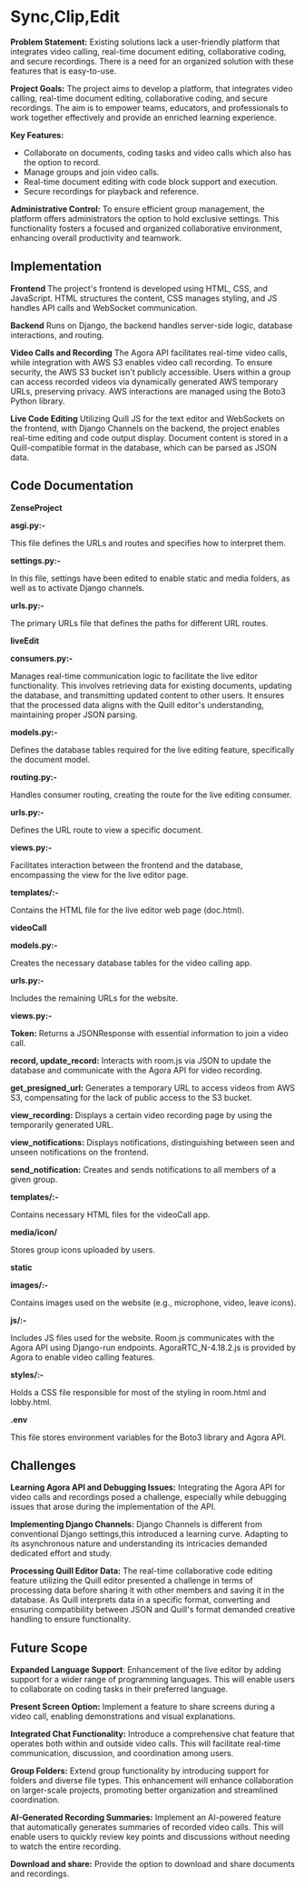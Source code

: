 # Sync,Clip,Edit

**Problem Statement:**
Existing solutions lack a user-friendly platform that integrates video calling, real-time document editing, collaborative coding, and secure recordings. There is a need for an organized solution with these features that is easy-to-use.

**Project Goals:**
The project aims to develop a platform, that integrates video calling, real-time document editing, collaborative coding, and secure recordings. The aim is to empower teams, educators, and professionals to work together effectively and provide an enriched learning experience.

**Key Features:**
- Collaborate on documents, coding tasks and video calls which also has the option to record.
- Manage groups and join video calls.
- Real-time document editing with code block support and execution.
- Secure recordings for playback and reference.

**Administrative Control:**
To ensure efficient group management, the platform offers administrators the option to hold exclusive settings. This functionality fosters a focused and organized collaborative environment, enhancing overall productivity and teamwork.
## Implementation

**Frontend**
The project's frontend is developed using HTML, CSS, and JavaScript. HTML structures the content, CSS manages styling, and JS handles API calls and WebSocket communication.

**Backend**
Runs on Django, the backend handles server-side logic, database interactions, and routing.

**Video Calls and Recording**
The Agora API facilitates real-time video calls, while integration with AWS S3 enables video call recording. To ensure security, the AWS S3 bucket isn't publicly accessible. Users within a group can access recorded videos via dynamically generated AWS temporary URLs, preserving privacy. AWS interactions are managed using the Boto3 Python library.

**Live Code Editing**
Utilizing Quill JS for the text editor and WebSockets on the frontend, with Django Channels on the backend, the project enables real-time editing and code output display. Document content is stored in a Quill-compatible format in the database, which can be parsed as JSON data.
## Code Documentation

**ZenseProject**

**asgi.py:-**

This file defines the URLs and routes and specifies how to interpret them.

**settings.py:-**

In this file, settings have been edited to enable static and media folders, as well as to activate Django channels.

**urls.py:-**

The primary URLs file that defines the paths for different URL routes.

**liveEdit**

**consumers.py:-**

Manages real-time communication logic to facilitate the live editor functionality. This involves retrieving data for existing documents, updating the database, and transmitting updated content to other users. It ensures that the processed data aligns with the Quill editor's understanding, maintaining proper JSON parsing.

**models.py:-**

Defines the database tables required for the live editing feature, specifically the document model.

**routing.py:-**

Handles consumer routing, creating the route for the live editing consumer.

**urls.py:-**

Defines the URL route to view a specific document.

**views.py:-**

Facilitates interaction between the frontend and the database, encompassing the view for the live editor page.

**templates/:-**

Contains the HTML file for the live editor web page (doc.html).

**videoCall**

**models.py:-**

Creates the necessary database tables for the video calling app.

**urls.py:-**

Includes the remaining URLs for the website.

**views.py:-**

**Token:** Returns a JSONResponse with essential information to join a video call.

**record, update_record:** Interacts with room.js via JSON to update the database and communicate with the Agora API for video recording.

**get_presigned_url:** Generates a temporary URL to access videos from AWS S3, compensating for the lack of public access to the S3 bucket.

**view_recording:** Displays a certain video recording page by using the temporarily generated URL.

**view_notifications:** Displays notifications, distinguishing between seen and unseen notifications on the frontend.

**send_notification:** Creates and sends notifications to all members of a given group.

**templates/:-**

Contains necessary HTML files for the videoCall app.

**media/icon/**

Stores group icons uploaded by users.

**static**

**images/:-**

Contains images used on the website (e.g., microphone, video, leave icons).

**js/:-**

Includes JS files used for the website. Room.js communicates with the Agora API using Django-run endpoints. AgoraRTC_N-4.18.2.js is provided by Agora to enable video calling features.

**styles/:-**

Holds a CSS file responsible for most of the styling in room.html and lobby.html.

**.env**

This file stores environment variables for the Boto3 library and Agora API.
## Challenges
**Learning Agora API and Debugging Issues:** Integrating the Agora API for video calls and recordings posed a challenge, especially while debugging issues that arose during the implementation of the API.

**Implementing Django Channels:** Django Channels is different from conventional Django settings,this introduced a learning curve. Adapting to its asynchronous nature and understanding its intricacies demanded dedicated effort and study.

**Processing Quill Editor Data:** The real-time collaborative code editing feature utilizing the Quill editor presented a challenge in terms of processing data before sharing it with other members and saving it in the database. As Quill interprets data in a specific format, converting and ensuring compatibility between JSON and Quill's format demanded creative handling to ensure functionality.
## Future Scope

**Expanded Language Support**: Enhancement of the live editor by adding support for a wider range of programming languages. This will enable users to collaborate on coding tasks in their preferred language.

**Present Screen Option:** Implement a feature to share screens during a video call, enabling demonstrations and visual explanations.

**Integrated Chat Functionality:** Introduce a comprehensive chat feature that operates both within and outside video calls. This will facilitate real-time communication, discussion, and coordination among users.

**Group Folders:** Extend group functionality by introducing support for folders and diverse file types. This enhancement will enhance collaboration on larger-scale projects, promoting better organization and streamlined coordination.

**AI-Generated Recording Summaries:** Implement an AI-powered feature that automatically generates summaries of recorded video calls. This will enable users to quickly review key points and discussions without needing to watch the entire recording.

**Download and share:** Provide the option to download and share documents and recordings. 
